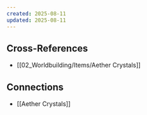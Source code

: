 ```yaml
---
created: 2025-08-11
updated: 2025-08-11
---
```




## Cross-References

- [[02_Worldbuilding/Items/Aether Crystals]]


## Connections

- [[Aether Crystals]]
